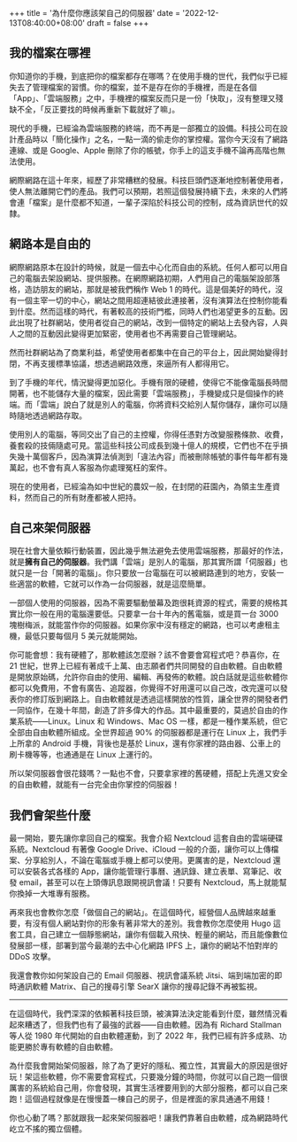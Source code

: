 +++
title = '為什麼你應該架自己的伺服器'
date = '2022-12-13T08:40:00+08:00'
draft = false
+++

## 我的檔案在哪裡

你知道你的手機，到底把你的檔案都存在哪嗎？在使用手機的世代，我們似乎已經失去了管理檔案的習慣。你的檔案，並不是存在你的手機裡，而是在各個「App」、「雲端服務」之中，手機裡的檔案反而只是一份「快取」，沒有整理又殘缺不全，「反正要找的時候再重新下載就好了嘛」。

現代的手機，已經淪為雲端服務的終端，而不再是一部獨立的設備。科技公司在設計產品時以「簡化操作」之名，一點一滴的偷走你的掌控權。當你今天沒有了網路連線、或是 Google、Apple 刪除了你的帳號，你手上的這支手機不論再高階也無法使用。

網際網路在這十年來，經歷了非常糟糕的發展。科技巨頭們逐漸地控制著使用者，使人無法離開它們的產品。我們可以預期，若照這個發展持續下去，未來的人們將會連「檔案」是什麼都不知道，一輩子深陷於科技公司的控制，成為資訊世代的奴隸。

## 網路本是自由的

網際網路原本在設計的時候，就是一個去中心化而自由的系統。任何人都可以用自己的電腦去架設網站、提供服務。在網際網路初期，人們用自己的電腦架設部落格，造訪朋友的網站，那就是被我們稱作 Web 1 的時代。這是個美好的時代，沒有一個主宰一切的中心，網站之間用超連結彼此連接著，沒有演算法在控制你能看到什麼。然而這樣的時代，有著較高的技術門檻，同時人們也渴望更多的互動。因此出現了社群網站，使用者從自己的網站，改到一個特定的網站上去發內容，人與人之間的互動因此變得更加緊密，使用者也不再需要自己管理網站。

然而社群網站為了商業利益，希望使用者都集中在自己的平台上，因此開始變得封閉，不再支援標準協議，想透過網路效應，來逼所有人都得用它。

到了手機的年代，情況變得更加惡化。手機有限的硬體，使得它不能像電腦長時間開著，也不能儲存大量的檔案，因此需要「雲端服務」，手機變成只是個操作的終端。而「雲端」說白了就是別人的電腦，你將資料交給別人幫你儲存，讓你可以隨時隨地透過網路存取。

使用別人的電腦，等同交出了自己的主控權，你得任憑對方改變服務條款、收費，養套殺的技倆隨處可見。當這些科技公司成長到幾十億人的規模，它們也不在乎損失幾十萬個客戶，因為演算法偵測到「違法內容」而被刪除帳號的事件每年都有幾萬起，也不會有真人客服為你處理冤枉的案件。

現在的使用者，已經淪為如中世紀的農奴一般，在封閉的莊園內，為領主生產資料，然而自己的所有財產都被人把持。

## 自己來架伺服器

現在社會大量依賴行動裝置，因此幾乎無法避免去使用雲端服務，那最好的作法，就是**擁有自己的伺服器**。我們講「雲端」是別人的電腦，那其實所謂「伺服器」也就只是一台「開著的電腦」。你只要放一台電腦在可以被網路連到的地方，安裝一些適當的軟體，它就可以作為一台伺服器，就是這麼簡單。

一部個人使用的伺服器，因為不需要驅動螢幕及跑很耗資源的程式，需要的規格其實比你一般在用的電腦還要低。只要拿一台十年內的舊電腦，或是買一台 3000 塊樹梅派，就能當作你的伺服器。如果你家中沒有穩定的網路，也可以考慮租主機，最低只要每個月 5 美元就能開始。

你可能會想：我有硬體了，那軟體該怎麼辦？該不會要會寫程式吧？恭喜你，在 21 世紀，世界上已經有著成千上萬、由志願者們共同開發的自由軟體。自由軟體是開放原始碼，允許你自由的使用、編輯、再發佈的軟體。說白話就是這些軟體你都可以免費用，不會有廣告、追蹤器，你覺得不好用還可以自己改，改完還可以發表你的修訂版到網路上。自由軟體就是透過這樣開放的性質，讓全世界的開發者們一同協作，在幾十年間，創造了許多偉大的作品。其中最重要的，莫過於自由的作業系統——Linux。Linux 和 Windows、Mac OS 一樣，都是一種作業系統，但它全部由自由軟體所組成。全世界超過 90% 的伺服器都是運行在 Linux 上，我們手上所拿的 Android 手機，背後也是基於 Linux，還有你家裡的路由器、公車上的刷卡機等等，也通通是在 Linux 上運行的。

所以架伺服器會很花錢嗎？一點也不會，只要拿家裡的舊硬體，搭配上先進又安全的自由軟體，就能有一台完全由你掌控的伺服器！

## 我們會架些什麼

最一開始，要先讓你拿回自己的檔案。我會介紹 Nextcloud 這套自由的雲端硬碟系統。Nextcloud 有著像 Google Drive、iCloud 一般的介面，讓你可以上傳檔案、分享給別人，不論在電腦或手機上都可以使用。更厲害的是，Nextcloud 還可以安裝各式各樣的 App，讓你能管理行事曆、通訊錄、建立表單、寫筆記、收發 email，甚至可以在上頭傳訊息跟開視訊會議！只要有 Nextcloud，馬上就能幫你換掉一大堆專有服務。

再來我也會教你怎麼「做個自己的網站」。在這個時代，經營個人品牌越來越重要，有沒有個人網站對你的形象有著非常大的差別。我會教你怎麼使用 Hugo 這套工具，自己建立一個靜態網站，讓你有個載入飛快、輕量的網站，而且能像數位發展部一樣，部署到當今最潮的去中心化網路 IPFS 上，讓你的網站不怕對岸的 DDoS 攻擊。

我還會教你如何架設自己的 Email 伺服器、視訊會議系統 Jitsi、端到端加密的即時通訊軟體 Matrix、自己的搜尋引擎 SearX 讓你的搜尋記錄不再被監視。

---

在這個時代，我們深深的依賴著科技巨頭，被演算法決定能看到什麼，雖然情況看起來糟透了，但我們也有了最強的武器——自由軟體。因為有 Richard Stallman 等人從 1980 年代開始的自由軟體運動，到了 2022 年，我們已經有許多成熟、功能更勝於專有軟體的自由軟體。

為什麼我會開始架伺服器，除了為了更好的隱私、獨立性，其實最大的原因是很好玩！架這些軟體，你不需要會寫程式，只要幾分鐘的時間，你就可以自己跑一個很厲害的系統給自己用，你會發現，其實生活裡要用到的大部分服務，都可以自己來跑！這個過程就像是在慢慢蓋一棟自己的房子，但是裡面的家具通通不用錢！

你也心動了嗎？那就跟我一起來架伺服器吧！讓我們靠著自由軟體，成為網路時代屹立不搖的獨立個體。
